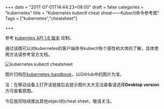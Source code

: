 +++
date = "2017-07-01T14:44:23+08:00"
draft = false
categories = "kubernetes"
title = "Kubernetes kubectl cheat sheat——Kubectl命令参考图"
Tags = ["kubernetes","cheatsheet"]

+++

参考 [kuberntes API 1.6 版本](https://kubernetes.io/docs/user-guide/kubectl/v1.6/) 绘制。

通过该图可以对kubernetes的客户端命令kubectl有个感性和大体的了解，具体使用方法请参考官方文档。

![kubernetes kubectl cheatsheet](http://olz1di9xf.bkt.clouddn.com/kubernetes-kubectl-cheatsheet-blog.png)

图片归档在[kubernetes-handbook](https://github.com/rootsongjc/kubernetes-handbook/blob/master/images/kubernetes-kubectl-cheatsheet.png)，以GitHub中的图片为准。

注：在移动设备上打开该链接后会提示图片太大无法查看请选择**Desktop version**方可查看原图。

今后我将陆续推出其他object的cheat sheet，敬请关注。
